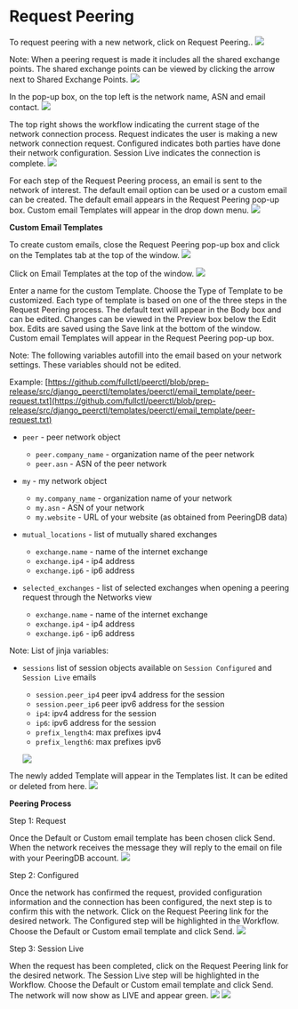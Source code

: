 # Request Peering

To request peering with a new network, click on Request Peering..
   ![](img/requestpeering.png)


Note: When a peering request is made it includes all the shared exchange points. The shared exchange points can be viewed by clicking the arrow next to Shared Exchange Points.
   ![](img/sharedpts.png)


In the pop-up box, on the top left is the network name, ASN and email contact.
   ![](img/popleft.png)


The top right shows the workflow indicating the current stage of the network connection process.
Request indicates the user is making a new network connection request.
Configured indicates both parties have done their network configuration.
Session Live indicates the connection is complete.
   ![](img/popright.png)


For each step of the Request Peering process, an email is sent to the network of interest. The default email option can be used or a custom email can be created. The default email appears in the Request Peering pop-up box. Custom email Templates will appear in the drop down menu.
   ![](img/defaultemail.png)


**Custom Email Templates**

To create custom emails, close the Request Peering pop-up box and click on the Templates tab at the top of the window.
   ![](img/templates.png)


Click on Email Templates at the top of the window.
   ![](img/emailtemplates.png)


Enter a name for the custom Template. Choose the Type of Template to be customized. Each type of template is based on one of the three steps in the Request Peering process. The default text will appear in the Body box and can be edited. Changes can be viewed in the Preview box below the Edit box. Edits are saved using the Save link at the bottom of the window. Custom email Templates will appear in the Request Peering pop-up box.

Note: The following variables autofill into the email based on your network settings. These variables should not be edited.

Example: [https://github.com/fullctl/peerctl/blob/prep-release/src/django_peerctl/templates/peerctl/email_template/peer-request.txt](https://github.com/fullctl/peerctl/blob/prep-release/src/django_peerctl/templates/peerctl/email_template/peer-request.txt)

- `peer` - peer network object
    - `peer.company_name` - organization name of the peer network
    - `peer.asn` - ASN of the peer network


- `my` - my network object
    - `my.company_name` - organization name of your network
    - `my.asn` - ASN of your network
    - `my.website` - URL of your website (as obtained from PeeringDB data)


- `mutual_locations` - list of mutually shared exchanges
    - `exchange.name` - name of the internet exchange
    - `exchange.ip4` - ip4 address
    - `exchange.ip6` - ip6 address


- `selected_exchanges` - list of selected exchanges when opening a peering request through the Networks view
    - `exchange.name` - name of the internet exchange
    - `exchange.ip4` - ip4 address
    - `exchange.ip6` - ip6 address


Note: List of jinja variables:

- `sessions` list of session objects available on `Session Configured` and `Session Live` emails

    - `session.peer_ip4` peer ipv4 address for the session
    - `session.peer_ip6` peer ipv6 address for the session
    - `ip4`: ipv4 address for the session
    - `ip6`: ipv6 address for the session
    - `prefix_length4`: max prefixes ipv4
    - `prefix_length6`: max prefixes ipv6

   ![](img/customemail.png)

The newly added Template will appear in the Templates list. It can be edited or deleted from here.
   ![](img/emailtemplist.png)


**Peering Process**

Step 1: Request

Once the Default or Custom email template has been chosen click Send. When the network receives the message they will reply to the email on file with your PeeringDB account.
   ![](img/send.png)


Step 2: Configured

Once the network has confirmed the request, provided configuration information and the connection has been configured, the next step is to confirm this with the network. Click on the Request Peering link for the desired network. The Configured step will be highlighted in the Workflow. Choose the Default or Custom email template and click Send.
   ![](img/configured.png)


Step 3: Session Live

When the request has been completed, click on the Request Peering link for the desired network. The Session Live step will be highlighted in the Workflow. Choose the Default or Custom email template and click Send. The network will now show as LIVE and appear green.
   ![](img/sessionlive.png)
   ![](img/liveex.png)

